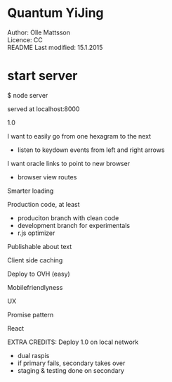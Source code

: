 Quantum YiJing
==============

Author: Olle Mattsson  
Licence: CC  
README Last modified: 15.1.2015  


start server
============
$ node server

served at localhost:8000





1.0

I want to easily go from one hexagram to the next
- listen to keydown events from left and right arrows

I want oracle links to point to new browser
 - browser view routes 

Smarter loading

Production code, at least
 - produciton branch with clean code
 - development branch for experimentals 
 - r.js optimizer

Publishable about text

Client side caching

Deploy to OVH (easy)

Mobilefriendlyness

UX

Promise pattern

React


EXTRA CREDITS: 
Deploy 1.0 on local network
- dual raspis
- if primary fails, secondary takes over
- staging & testing done on secondary